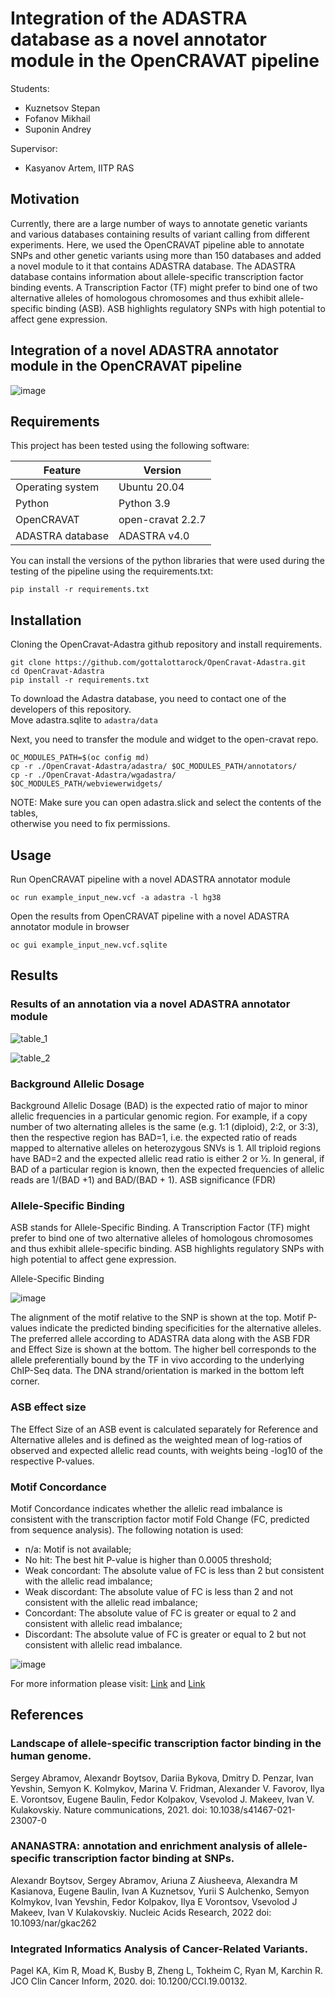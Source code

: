 # Integration of the ADASTRA database as a novel annotator module in the OpenCRAVAT pipeline

Students:

* Kuznetsov Stepan
* Fofanov Mikhail
* Suponin Andrey

Supervisor:
* Kasyanov Artem, IITP RAS

## Motivation

Currently, there are a large number of ways to annotate genetic variants and various databases containing results of variant calling from different experiments. Here, we used the OpenCRAVAT pipeline able to annotate SNPs and other genetic variants using more than 150 databases and added a novel module to it that contains ADASTRA database. The ADASTRA database contains information about allele-specific transcription factor binding events. A Transcription Factor (TF) might prefer to bind one of two alternative alleles of homologous chromosomes and thus exhibit allele-specific binding (ASB). ASB highlights regulatory SNPs with high potential to affect gene expression.

## Integration of a novel ADASTRA annotator module in the OpenCRAVAT pipeline

![image](https://user-images.githubusercontent.com/70381751/169640530-d6e9a033-d517-4a49-bddf-1f6b4cbbefb5.png)

## Requirements

This project has been tested using the following software:

Feature | Version
------------ | -------------
Operating system | Ubuntu 20.04
Python | Python 3.9
OpenCRAVAT | open-cravat 2.2.7
ADASTRA database | ADASTRA v4.0

You can install the versions of the python libraries that were used during the testing of the pipeline using the requirements.txt:

```
pip install -r requirements.txt
```

## Installation

Cloning the OpenCravat-Adastra github repository and install requirements.

```
git clone https://github.com/gottalottarock/OpenCravat-Adastra.git
cd OpenCravat-Adastra
pip install -r requirements.txt
```

To download the Adastra database, you need to contact one of the developers of this repository.  
Move adastra.sqlite to `adastra/data`  
   
Next, you need to transfer the module and widget to the open-cravat repo.   

```
OC_MODULES_PATH=$(oc config md)  
cp -r ./OpenCravat-Adastra/adastra/ $OC_MODULES_PATH/annotators/  
cp -r ./OpenCravat-Adastra/wgadastra/ $OC_MODULES_PATH/webviewerwidgets/  
```

NOTE: 
Make sure you can open adastra.slick and select the contents of the tables,  
 otherwise you need to fix permissions.


## Usage

Run OpenCRAVAT pipeline with a novel ADASTRA annotator module

```
oc run example_input_new.vcf -a adastra -l hg38
```

Open the results from OpenCRAVAT pipeline with a novel ADASTRA annotator module in browser

```
oc gui example_input_new.vcf.sqlite
```

## Results

### Results of an annotation via a novel ADASTRA annotator module

![table_1](https://user-images.githubusercontent.com/70381751/169640611-248f4004-fa2b-4c57-b4e0-1ae3900717e5.png)

![table_2](https://user-images.githubusercontent.com/70381751/169640638-090e8738-8282-41ac-a330-7e4ce825db38.png)

### Background Allelic Dosage

Background Allelic Dosage (BAD) is the expected ratio of major to minor allelic frequencies in a particular genomic region. For example, if a copy number of two alternating alleles is the same (e.g. 1:1 (diploid), 2:2, or 3:3), then the respective region has BAD=1, i.e. the expected ratio of reads mapped to alternative alleles on heterozygous SNVs is 1. All triploid regions have BAD=2 and the expected allelic read ratio is either 2 or ½. In general, if BAD of a particular region is known, then the expected frequencies of allelic reads are 1/(BAD +1) and BAD/(BAD + 1).
ASB significance (FDR)

### Allele-Specific Binding

ASB stands for Allele-Specific Binding. A Transcription Factor (TF) might prefer to bind one of two alternative alleles of homologous chromosomes and thus exhibit allele-specific binding. ASB highlights regulatory SNPs with high potential to affect gene expression.

Allele-Specific Binding

![image](https://user-images.githubusercontent.com/70381751/169641314-4d2494fb-8ebb-4733-8afe-ba0fcdedee13.png)

The alignment of the motif relative to the SNP is shown at the top. Motif P-values indicate the predicted binding specificities for the alternative alleles. The preferred allele according to ADASTRA data along with the ASB FDR and Effect Size is shown at the bottom. The higher bell corresponds to the allele preferentially bound by the TF in vivo according to the underlying ChIP-Seq data. The DNA strand/orientation is marked in the bottom left corner.

### ASB effect size

The Effect Size of an ASB event is calculated separately for Reference and Alternative alleles and is defined as the weighted mean of log-ratios of observed and expected allelic read counts, with weights being -log10 of the respective P-values.

### Motif Concordance

Motif Concordance indicates whether the allelic read imbalance is consistent with the transcription factor motif Fold Change (FC, predicted from sequence analysis). The following notation is used:

*  n/a: Motif is not available;
*  No hit: The best hit P-value is higher than 0.0005 threshold;
*  Weak concordant: The absolute value of FC is less than 2 but consistent with the allelic read imbalance;
*  Weak discordant: The absolute value of FC is less than 2 and not consistent with the allelic read imbalance;
*  Concordant: The absolute value of FC is greater or equal to 2 and consistent with allelic read imbalance;
*  Discordant: The absolute value of FC is greater or equal to 2 but not consistent with allelic read imbalance.

![image](https://user-images.githubusercontent.com/70381751/169641105-abaa7bc4-9841-4179-a2a2-ceaf34c98ae1.png)


For more information please visit: [Link](https://adastra.autosome.org/zanthar/help) and  [Link](https://ananastra.autosome.org/help)

## References

### Landscape of allele-specific transcription factor binding in the human genome.

Sergey Abramov, Alexandr Boytsov, Dariia Bykova, Dmitry D. Penzar, Ivan Yevshin, Semyon K. Kolmykov, Marina V. Fridman, Alexander V. Favorov, Ilya E. Vorontsov, Eugene Baulin, Fedor Kolpakov, Vsevolod J. Makeev, Ivan V. Kulakovskiy. Nature communications, 2021. doi: 10.1038/s41467-021-23007-0

### ANANASTRA: annotation and enrichment analysis of allele-specific transcription factor binding at SNPs.

Alexandr Boytsov, Sergey Abramov, Ariuna Z Aiusheeva, Alexandra M Kasianova, Eugene Baulin, Ivan A Kuznetsov, Yurii S Aulchenko, Semyon Kolmykov, Ivan Yevshin, Fedor Kolpakov, Ilya E Vorontsov, Vsevolod J Makeev, Ivan V Kulakovskiy. Nucleic Acids Research, 2022 doi: 10.1093/nar/gkac262

### Integrated Informatics Analysis of Cancer-Related Variants.

Pagel KA, Kim R, Moad K, Busby B, Zheng L, Tokheim C, Ryan M, Karchin R. JCO Clin Cancer Inform, 2020. doi: 10.1200/CCI.19.00132.
